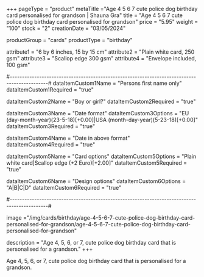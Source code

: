 +++
pageType = "product"
metaTitle ="Age 4 5 6 7 cute police dog birthday card personalised for grandson | Shauna Gra"
title = "Age 4 5 6 7 cute police dog birthday card personalised for grandson"
price = "5.95"
weight = "100"
stock = "2"
creationDate = "03/05/2024"

productGroup = "cards"
productType = "birthday"

attribute1 = "6 by 6 inches, 15 by 15 cm" 
attribute2 = "Plain white card, 250 gsm"
attribute3 = "Scallop edge 300 gsm"
attribute4 = "Envelope included, 100 gsm"

#---------------------------------------------------------------------------------------------#
dataItemCustom1Name = "Persons first name only"
dataItemCustom1Required = "true"

dataItemCustom2Name = "Boy or girl?"
dataItemCustom2Required = "true"

dataItemCustom3Name = "Date format"
dataItemCustom3Options = "EU (day-month-year)(23-5-18)[+0.00]|USA (month-day-year)(5-23-18)[+0.00]"
dataItemCustom3Required = "true"

dataItemCustom4Name = "Date in above format"
dataItemCustom4Required = "true"

dataItemCustom5Name = "Card options"
dataItemCustom5Options = "Plain white card|Scallop edge (+2 Euro)[+2.00]"
dataItemCustom5Required = "true"

dataItemCustom6Name = "Design options"
dataItemCustom6Options = "A|B|C|D"
dataItemCustom6Required = "true"

#---------------------------------------------------------------------------------------------#

image ="/img/cards/birthday/age-4-5-6-7-cute-police-dog-birthday-card-personalised-for-grandson/age-4-5-6-7-cute-police-dog-birthday-card-personalised-for-grandson"

description = "Age 4, 5, 6, or 7, cute police dog birthday card that is personalised for a grandson."
+++

Age 4, 5, 6, or 7, cute police dog birthday card that is personalised for a grandson.
